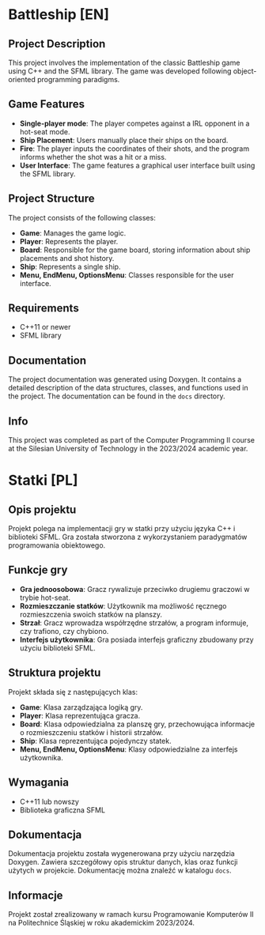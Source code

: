 # Battleship [EN]

## Project Description

This project involves the implementation of the classic Battleship game using C++ and the SFML library. The game was developed following object-oriented programming paradigms.

## Game Features

- **Single-player mode**: The player competes against a IRL opponent in a hot-seat mode.
- **Ship Placement**: Users manually place their ships on the board.
- **Fire**: The player inputs the coordinates of their shots, and the program informs whether the shot was a hit or a miss.
- **User Interface**: The game features a graphical user interface built using the SFML library.

## Project Structure

The project consists of the following classes:

- **Game**: Manages the game logic.
- **Player**: Represents the player.
- **Board**: Responsible for the game board, storing information about ship placements and shot history.
- **Ship**: Represents a single ship.
- **Menu, EndMenu, OptionsMenu**: Classes responsible for the user interface.

## Requirements

- C++11 or newer
- SFML library

## Documentation

The project documentation was generated using Doxygen. It contains a detailed description of the data structures, classes, and functions used in the project. The documentation can be found in the `docs` directory.

## Info

This project was completed as part of the Computer Programming II course at the Silesian University of Technology in the 2023/2024 academic year.

# Statki [PL]

## Opis projektu

Projekt polega na implementacji gry w statki przy użyciu języka C++ i biblioteki SFML. Gra została stworzona z wykorzystaniem paradygmatów programowania obiektowego.

## Funkcje gry

- **Gra jednoosobowa**: Gracz rywalizuje przeciwko drugiemu graczowi w trybie hot-seat.
- **Rozmieszczanie statków**: Użytkownik ma możliwość ręcznego rozmieszczenia swoich statków na planszy.
- **Strzał**: Gracz wprowadza współrzędne strzałów, a program informuje, czy trafiono, czy chybiono.
- **Interfejs użytkownika**: Gra posiada interfejs graficzny zbudowany przy użyciu biblioteki SFML.

## Struktura projektu

Projekt składa się z następujących klas:

- **Game**: Klasa zarządzająca logiką gry.
- **Player**: Klasa reprezentująca gracza.
- **Board**: Klasa odpowiedzialna za planszę gry, przechowująca informacje o rozmieszczeniu statków i historii strzałów.
- **Ship**: Klasa reprezentująca pojedynczy statek.
- **Menu, EndMenu, OptionsMenu**: Klasy odpowiedzialne za interfejs użytkownika.

## Wymagania

- C++11 lub nowszy
- Biblioteka graficzna SFML

## Dokumentacja

Dokumentacja projektu została wygenerowana przy użyciu narzędzia Doxygen. Zawiera szczegółowy opis struktur danych, klas oraz funkcji użytych w projekcie. Dokumentację można znaleźć w katalogu `docs`.

## Informacje

Projekt został zrealizowany w ramach kursu Programowanie Komputerów II na Politechnice Śląskiej w roku akademickim 2023/2024.
